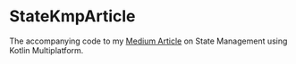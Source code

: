 # StateKmpArticle
The accompanying code to my [Medium Article](https://medium.com/@cgaisl/harnessing-the-trifecta-of-state-kotlin-multiplatform-part-4-4-e5a3ee1a61a6) on State Management using Kotlin Multiplatform.
